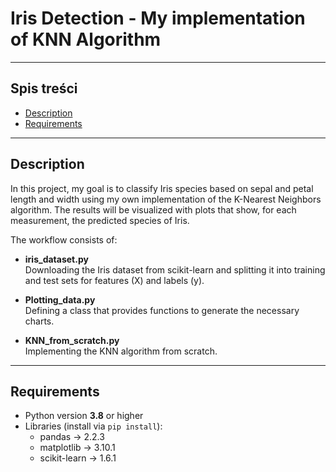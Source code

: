 # Iris Detection - My implementation of KNN Algorithm

---


## Spis treści

- [Description](#description) 
- [Requirements](#requirements)
  
---

## Description

In this project, my goal is to classify Iris species based on sepal and petal length and width using my own implementation of the K-Nearest Neighbors algorithm. The results will be visualized with plots that show, for each measurement, the predicted species of Iris.

The workflow consists of:

* **iris_dataset.py**  
  Downloading the Iris dataset from scikit-learn and splitting it into training and test sets for features (X) and labels (y).

* **Plotting_data.py**  
  Defining a class that provides functions to generate the necessary charts.

* **KNN_from_scratch.py**  
  Implementing the KNN algorithm from scratch.

---

## Requirements

- Python version **3.8** or higher
- Libraries (install via `pip install`):
  - pandas → 2.2.3
  - matplotlib → 3.10.1
  - scikit-learn → 1.6.1
 



